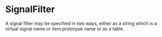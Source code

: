 # SignalFilter

A signal filter may be specified in two ways, either as a string which is a virtual signal name or item prototype name or as a table.

